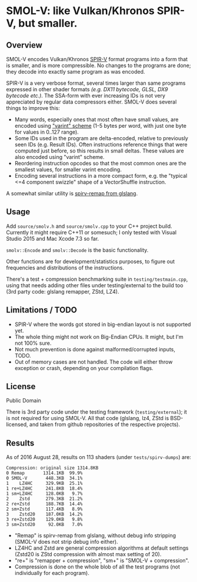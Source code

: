 # SMOL-V: like Vulkan/Khronos SPIR-V, but smaller.

## Overview

SMOL-V encodes Vulkan/Khronos [SPIR-V](https://www.khronos.org/registry/spir-v/)
format programs into a form that is smaller, and is more
compressible. No changes to the programs are done; they decode into exactly same program
as was encoded.

SPIR-V is a very verbose format, several times larger than same programs expressed in other
shader formats *(e.g. DX11 bytecode, GLSL, DX9 bytecode etc.)*. The SSA-form with ever increasing
IDs is not very appreciated by regular data compressors either. SMOL-V does several things
to improve this:

- Many words, especially ones that most often have small values, are encoded using
  ["varint" scheme](https://developers.google.com/protocol-buffers/docs/encoding) (1-5 bytes per
  word, with just one byte for values in 0..127 range).
- Some IDs used in the program are delta-encoded, relative to previously seen IDs (e.g. Result
  IDs). Often instructions reference things that were computed just before, so this results in
  small deltas. These values are also encoded using "varint" scheme.
- Reordering instruction opcodes so that the most common ones are the smallest values, for smaller
  varint encoding.
- Encoding several instructions in a more compact form, e.g. the "typical <=4 component swizzle"
  shape of a VectorShuffle instruction.

A somewhat similar utility is [spirv-remap from glslang](https://github.com/KhronosGroup/glslang/blob/master/README-spirv-remap.txt).


## Usage

Add `source/smolv.h` and `source/smolv.cpp` to your C++ project build.
Currently it might require C++11 or somesuch; I only tested with Visual Studio 2015 and Mac Xcode 7.3 so far.

`smolv::Encode` and `smolv::Decode` is the basic functionality.

Other functions are for development/statistics purposes, to figure out frequencies and
distributions of the instructions.

There's a test + compression benchmarking suite in `testing/testmain.cpp`, using that needs adding
other files under testing/external to the build too (3rd party code: glslang remapper, ZStd, LZ4).


## Limitations / TODO

- SPIR-V where the words got stored in big-endian layout is not supported yet.
- The whole thing might not work on Big-Endian CPUs. It might, but I'm not 100% sure.
- Not much prevention is done against malformed/corrupted inputs, TODO.
- Out of memory cases are not handled. The code will either throw exception
  or crash, depending on your compilation flags.


## License

Public Domain

There is 3rd party code under the testing framework (`testing/external`); it is not required for
using SMOL-V. All that code (glslang, lz4, ZStd is BSD-licensed, and taken from github repositories of the respective
projects).


## Results

As of 2016 August 28, results on 113 shaders (under `tests/spirv-dumps`) are:

```
Compression: original size 1314.8KB
0 Remap       1314.1KB  99.9%
0 SMOL-V       448.3KB  34.1%
1    LZ4HC     329.9KB  25.1%
1 re+LZ4HC     241.8KB  18.4%
1 sm+LZ4HC     128.0KB   9.7%
2    Zstd      279.3KB  21.2%
2 re+Zstd      188.7KB  14.4%
2 sm+Zstd      117.4KB   8.9%
3    Zstd20    187.0KB  14.2%
3 re+Zstd20    129.0KB   9.8%
3 sm+Zstd20     92.0KB   7.0%
```

* "Remap" is spirv-remap from glslang, without debug info stripping (SMOL-V does not strip debug info either).
* LZ4HC and Zstd are general compression algorithms at default settings (Zstd20 is ZStd compression with almost max setting of 20).
* "re+" is "remapper + compression", "sm+" is "SMOL-V + compression".
* Compression is done on the whole blob of all the test programs (not individually for each program).
